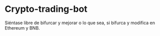 # Crypto-trading-bot

Siéntase libre de bifurcar y mejorar o lo que sea, si bifurca y modifica en Ethereum y BNB.
